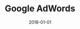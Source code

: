 ---
layout: site
title: "Google AdWords"
date: 2018-01-01
categories: [google]
version: 1.5.9
major: 1
minor: 5
patch: 9
slug: google-adwords
link: https://adwords.google.com/home/
submitter: lpolepeddi
permalink: /sites/:slug
---